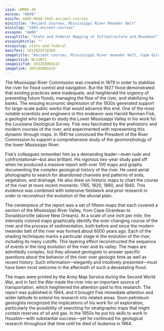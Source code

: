 ```yaml
---
iaid: xMM05-49
minino: "0049"
minifn: mm05-0049-1945-ancient-courses
minititle: "Ancient Courses, Mississippi River Meander Belt"
minislug: "1945-ancient-courses"
essayno: "mm05"
essaytitle: "State and Federal Mapping of Infrastructure and Movement"
essaysubtitle: ""
essayslug: state-and-federal
manifest: 2KXJ8ZSFI8VAD
imagetitle: "Ancient courses, Mississippi River meander belt, Cape Girardeau, Mo.-Donaldsonville, La."
imagectxid: NL1UNYC
imageiiifid: 2KXJ8ZWQSG1X
imagelink: 2KXJ8ZWQSG1X
---
```


The Mississippi River Commission was created in 1879 in order to stabilize the river for flood control and navigation. But the 1927 flood demonstrated that existing practices were inadequate, and heightened the urgency of preventing future floods, managing the flow of the river, and stabilizing its banks. The ensuing economic depression of the 1930s generated support for large-scale public works that would advance this end. One of the most notable scientists and engineers in this endeavor was Harold Norman Fisk, a geologist who began to study the Lower Mississippi Valley in his work for the Louisiana Geological Survey. Fisk was fascinated by the prehistoric and modern courses of the river, and experimented with representing this dynamic through maps. In 1941 he convinced the President of the River Commission to support a comprehensive study of the geomorphology of the lower Mississippi River.

Fisk’s colleagues remember him as a demanding leader—even rude and confrontational—but also brilliant. His rigorous two-year study paid off when he produced a massive report with over 100 maps and graphs documenting the complex geological history of the river. He used aerial photographs to search for abandoned channels and patterns of soils, vegetation, and drainage. He also drew on historic maps to chart the course of the river at more recent moments: 1765, 1820, 1880, and 1940. This evidence was combined with extensive fieldwork and prior research in order to reconstruct the evolution of the alluvial plain.

The centerpiece of the report was a set of fifteen maps that each covered a section of the Mississippi River Valley, from Cape Girardeau to Donaldsonville (above New Orleans). At a scale of one inch per mile, the intensely colored maps graphically identify the ever-changing course of the river and the process of sedimentation, both before and since the modern meander belt of the river was formed about 6000 years ago. Each of the shading techniques marks a particular stage in the evolution of the river, including its many cutoffs. This layering effect reconstructed the sequence of events in the long evolution of the river and its valley. The maps are admittedly complex, but they allowed geologists to answer specific questions about the behavior of the river over geologic time as well as recent history. Such information—elegantly and intuitively presented—must have been most welcome in the aftermath of such a devastating flood.

The maps were printed by the Army Map Service during the Second World War, and in fact the War made the river into an important source of transportation, which heightened the attention paid to this research. The report was published in 1944, and it brought Fisk immediate attention and wider latitude to extend his research into related areas. Soon petroleum geologists recognized the implications of his work for oil exploration, particularly the possibility of searching for stratigraphic traps that might contain reserves of oil and gas. In the 1950s he put his skills to work in Houston—with substantial success—yet he continued his geological research throughout that time until he died of leukemia in 1964.
